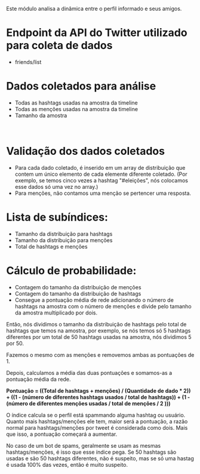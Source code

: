 Este módulo analisa a dinâmica entre o perfil informado e seus amigos.

# Endpoint da API do Twitter utilizado para coleta de dados
* friends/list

# Dados coletados para análise
* Todas as hashtags usadas na amostra da timeline
* Todas as menções usadas na amostra da timeline
* Tamanho da amostra
<br />

# Validação dos dados coletados
* Para cada dado coletado, é inserido em um array de distribuição que contem um único elemento  de cada elemente diferente coletado. (Por exemplo, se temos cinco vezes a hashtag "#eleições", nós colocamos esse dados só uma vez no array.)
* Para menções, não contamos uma menção se pertencer uma resposta.

# Lista de subíndices:

- Tamanho da distribuição para hashtags
- Tamanho da distribuição para menções
- Total de hashtags e menções

# Cálculo de probabilidade:

- Contagem do tamanho da distribuição de menções
- Contagem do tamanho da distribuição de hashtags
- Consegue a pontuação média de rede adicionando o número de hashtags na amostra com o número de menções e divide pelo tamanho da amostra multiplicado por dois.

Então, nós dividimos o tamanho da distribuição de hashtags pelo total de hashtags que temos na amostra, por exemplo, se nós temos só 5 hashtags diferentes por um total de 50 hashtags usadas na amostra, nós dividimos 5 por 50. 

Fazemos o mesmo com as menções e removemos ambas as pontuações de 1.

Depois, calculamos a média das duas pontuações e somamos-as a pontuação média da rede.

**Pontuação = ((Total de hashtags + menções) / (Quantidade de dado * 2)) + ((1 - (número de diferentes hashtags usados / total de hashtags)) + (1 -(número de diferentes menções usadas / total de menções / 2 )))**

O índice calcula se o perfil está spammando alguma hashtag ou usuário. Quanto mais hashtags/menções ele tem, maior será a pontuação, a razão normal para hashtags/menções por tweet é considerada como dois. Mais que isso, a pontuação começará a aumentar.

No caso de um bot de spams, geralmente se usam as mesmas hashtags/menções, é isso que esse índice pega. Se 50 hashtags são usadas e são 50 hashtags diferentes, não é suspeito, mas se só uma hastag é usada 100% das vezes, então é muito suspeito.
